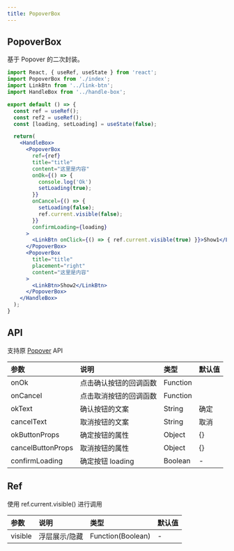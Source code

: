 ```yaml
---
title: PopoverBox
---
```


## PopoverBox

基于 Popover 的二次封装。

```jsx
import React, { useRef, useState } from 'react';
import PopoverBox from './index';
import LinkBtn from '../link-btn';
import HandleBox from '../handle-box';

export default () => {
  const ref = useRef();
  const ref2 = useRef();
  const [loading, setLoading] = useState(false);

  return(
    <HandleBox>
      <PopoverBox
        ref={ref}
        title="title"
        content="这里是内容"
        onOk={() => {
          console.log('Ok')
          setLoading(true);
        }}
        onCancel={() => {
          setLoading(false);
          ref.current.visible(false);
        }}
        confirmLoading={loading}
      >
        <LinkBtn onClick={() => { ref.current.visible(true) }}>Show1</LinkBtn>
      </PopoverBox>
      <PopoverBox
        title="title"
        placement="right"
        content="这里是内容"
      >
        <LinkBtn>Show2</LinkBtn>
      </PopoverBox>
    </HandleBox>
  );
}
```

## API

支持原 [Popover](https://ant-design.gitee.io/components/popover-cn/) API

|参数|说明|类型|默认值|
|:--|:--|:--|:--|
|onOk|点击确认按钮的回调函数|Function||
|onCancel|点击取消按钮的回调函数|Function||
|okText|确认按钮的文案|String|确定|
|cancelText|取消按钮的文案|String|取消|
|okButtonProps|确定按钮的属性|Object|{}|
|cancelButtonProps|取消按钮的属性|Object|{}|
|confirmLoading|确定按钮 loading|Boolean|-|

## Ref

使用 ref.current.visible() 进行调用

|参数|说明|类型|默认值|
|:--|:--|:--|:--|
|visible|浮层展示/隐藏|Function(Boolean)|-|
